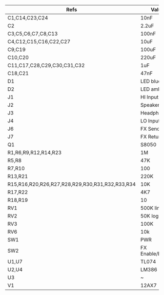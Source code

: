 | Refs                                            | Value            | Footprint           | Qty | DNP |
| ----------------------------------------------- | ---------------- | ------------------- | --- | --- |
| C1,C14,C23,C24                                  | 10nF             |                     |   4 |     |
| C2                                              | 2.2uF            |                     |   1 |     |
| C3,C5,C6,C7,C8,C13                              | 100nF            |                     |   6 |     |
| C4,C12,C15,C16,C22,C27                          | 10uF             |                     |   6 |     |
| C9,C19                                          | 100uF            |                     |   2 |     |
| C10,C20                                         | 220uF            |                     |   2 |     |
| C11,C17,C28,C29,C30,C31,C32                     | 1uF              |                     |   7 |     |
| C18,C21                                         | 47nF             |                     |   2 |     |
| D1                                              | LED blue         |                     |   1 |     |
| D2                                              | LED amber        |                     |   1 |     |
| J1                                              | HI Input         |                     |   1 |     |
| J2                                              | Speaker 8Ω       |                     |   1 |     |
| J3                                              | Headphones       |                     |   1 |     |
| J4                                              | LO Input         |                     |   1 |     |
| J6                                              | FX Send          |                     |   1 |     |
| J7                                              | FX Return        |                     |   1 |     |
| Q1                                              | S8050            |                     |   1 |     |
| R1,R6,R9,R12,R14,R23                            | 1M               |                     |   6 |     |
| R5,R8                                           | 47K              |                     |   2 |     |
| R7,R10                                          | 100              |                     |   2 |     |
| R13,R21                                         | 220K             |                     |   2 |     |
| R15,R16,R20,R26,R27,R28,R29,R30,R31,R32,R33,R34 | 10K              |                     |  12 |     |
| R17,R22                                         | 4K7              |                     |   2 |     |
| R18,R19                                         | 10               |                     |   2 |     |
| RV1                                             | 500K lin         |                     |   1 |     |
| RV2                                             | 50K log          |                     |   1 |     |
| RV3                                             | 100K             |                     |   1 |     |
| RV6                                             | 10k              |                     |   1 |     |
| SW1                                             | PWR              |                     |   1 |     |
| SW2                                             | FX Enable/Bypass |                     |   1 |     |
| U1,U7                                           | TL074            |                     |   2 |     |
| U2,U4                                           | LM386            |                     |   2 |     |
| U3                                              | ~                |                     |   1 |     |
| V1                                              | 12AX7            | Valve:Valve_Noval_P |   1 |     |

